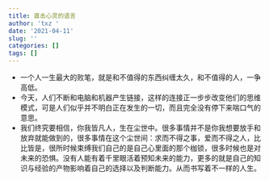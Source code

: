 ```yaml
---
title: 直击心灵的语言
author: 'txz '
date: '2021-04-11'
slug: ''
categories: []
tags: []
---
```

+ 一个人一生最大的败笔，就是和不值得的东西纠缠太久，和不值得的人，一争高低。
+ 今天，人们不断和电脑和机器产生链接，这样的连接正一步步改变他们的思维模式，可是人们似乎并不明白正在发生的一切，而且完全没有停下来喘口气的意思。
+ 我们终究要相信，你我皆凡人，生在尘世中。很多事情并不是你我想要放手和放弃就能做到的，很多事情在这个尘世间：求而不得之事，爱而不得之人，比比皆是，很所时候束缚我们自己的是自己心里面的那个枷锁，很多时候也是对未来的恐惧。没有人能有着千里眼活着预知未来的能力，更多的就是自己的知识与经验的产物影响着自己的选择以及判断能力。从而书写着不一样的人生。